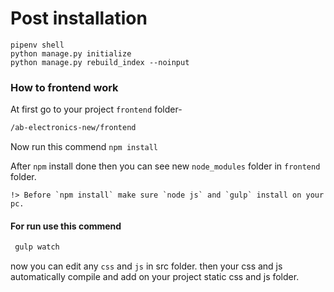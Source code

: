 # Post installation
```sybase
pipenv shell
python manage.py initialize
python manage.py rebuild_index --noinput
```


### How to frontend work

At first go to your project `frontend` folder-
```bash
/ab-electronics-new/frontend
```

Now run this commend `npm install`

After `npm` install done then you can see new `node_modules` folder in `frontend` folder.

```
!> Before `npm install` make sure `node js` and `gulp` install on your pc.
```


#### For run use this commend
```bash
 gulp watch
```

now you can edit any `css` and `js` in src folder. then your css and js automatically compile and add on your
project static css and js folder.
